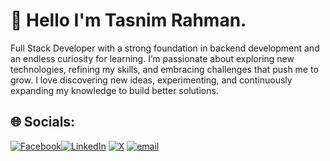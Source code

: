 
# 💫 Hello I'm Tasnim Rahman.
Full Stack Developer with a strong foundation in backend development and an endless curiosity for learning. I’m passionate about exploring new technologies, refining my skills, and embracing challenges that push me to grow. I love discovering new ideas, experimenting, and continuously expanding my knowledge to build better solutions.


## 🌐 Socials:
[![Facebook](https://img.shields.io/badge/Facebook-%231877F2.svg?logo=Facebook&logoColor=white)](https://facebook.com/tasnimrahman01)[![LinkedIn](https://img.shields.io/badge/LinkedIn-%230077B5.svg?logo=linkedin&logoColor=white)](https://linkedin.com/in/tasnim-rahman01) [![X](https://img.shields.io/badge/X-black.svg?logo=X&logoColor=white)](https://x.com/tasnimm_rahman) [![email](https://img.shields.io/badge/Email-D14836?logo=gmail&logoColor=white)](mailto:tasnimrahman0101@gmail.com)

